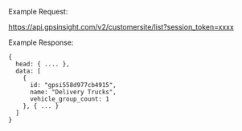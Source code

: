 Example Request:

https://api.gpsinsight.com/v2/customersite/list?session_token=xxxx

Example Response:

    {
      head: { .... },
      data: [
        {
          id: "gpsi558d977cb4915",
          name: "Delivery Trucks",
          vehicle_group_count: 1
        }, { ... }
      ]
    }
